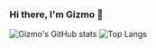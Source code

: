 ### Hi there, I'm Gizmo 👋

![Gizmo's GitHub stats](https://github-stats.liuli.lol/api/?username=GizmoOAO&show_icons=true&include_all_commits=true&count_private=true&hide_border=true&locale=en&theme=dracula)
![Top Langs](https://github-stats.liuli.lol/api/top-langs/?username=GizmoOAO&hide_border=true&locale=en&theme=dracula&count_private=true&layout=compact)

